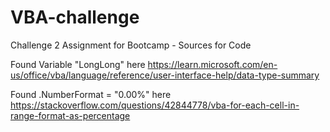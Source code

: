 # VBA-challenge
Challenge 2 Assignment for Bootcamp - Sources for Code

Found Variable "LongLong" here https://learn.microsoft.com/en-us/office/vba/language/reference/user-interface-help/data-type-summary


Found .NumberFormat = "0.00%" here https://stackoverflow.com/questions/42844778/vba-for-each-cell-in-range-format-as-percentage
